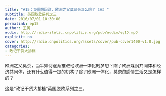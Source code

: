 ```yaml
---
title: "#15：英国想回欧，欧洲之父莫奈会怎么想？（三）"
subtitle: 英国脱欧系列之三
date: 2016/07/01 10:30:00
permalink: ep15
author: 王菁
audio: http://radio-static.cnpolitics.org/pub/audio/ep15.mp3
explicit: no
cover: http://radio.cnpolitics.org/assets/cover/pub-cover1400-v1.0.jpg
categories:
- 政记干货大排档
---
```


欧洲之父莫奈，当年如何逐渐推进他欧洲一体化的梦想？除了欧洲煤钢共同体和经济共同体，还有什么值得一提的机构？除了欧洲一体化，莫奈的感情生活又是怎样的？

这是“政记干货大排档”英国脱欧系列之三。